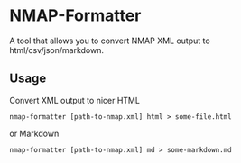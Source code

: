 # NMAP-Formatter

A tool that allows you to convert NMAP XML output to html/csv/json/markdown.

## Usage

Convert XML output to nicer HTML

```
nmap-formatter [path-to-nmap.xml] html > some-file.html
```

or Markdown

```
nmap-formatter [path-to-nmap.xml] md > some-markdown.md
```



